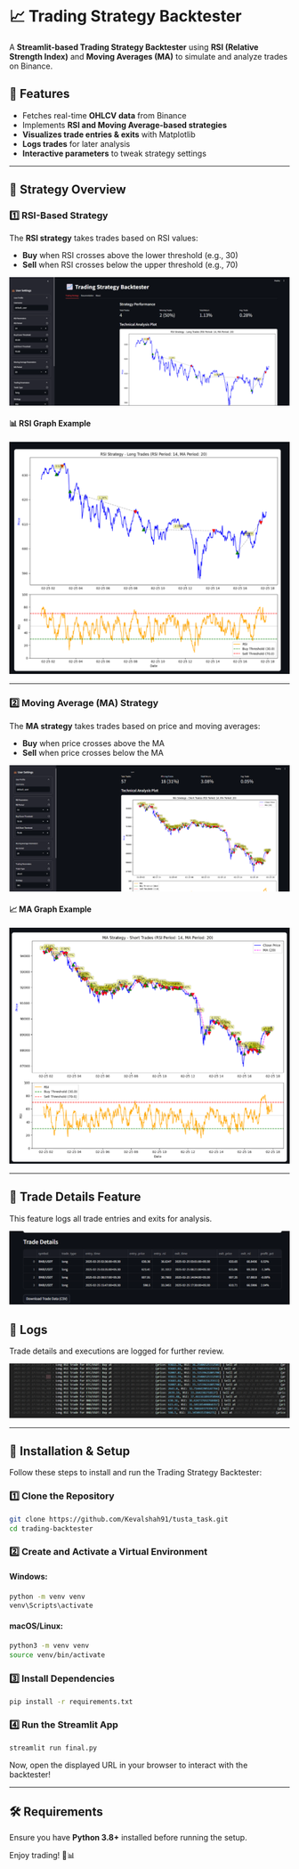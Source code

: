 # 📈 Trading Strategy Backtester

A **Streamlit-based Trading Strategy Backtester** using **RSI (Relative Strength Index)** and **Moving Averages (MA)** to simulate and analyze trades on Binance.

## 🚀 Features
- Fetches real-time **OHLCV data** from Binance
- Implements **RSI and Moving Average-based strategies**
- **Visualizes trade entries & exits** with Matplotlib
- **Logs trades** for later analysis
- **Interactive parameters** to tweak strategy settings

---

## 📌 Strategy Overview
### 1️⃣ RSI-Based Strategy
The **RSI strategy** takes trades based on RSI values:
- **Buy** when RSI crosses above the lower threshold (e.g., 30)
- **Sell** when RSI crosses below the upper threshold (e.g., 70)

![RSI Strategy](images/RSI_strategy.png)

#### 📊 RSI Graph Example
![RSI Graph](images/RSI_graph.png)

---

### 2️⃣ Moving Average (MA) Strategy
The **MA strategy** takes trades based on price and moving averages:
- **Buy** when price crosses above the MA
- **Sell** when price crosses below the MA

![MA Parameters](images/MA_parametres.png)

#### 📈 MA Graph Example
![MA Graph](images/MA_graph.png)

---

## 📜 Trade Details Feature
This feature logs all trade entries and exits for analysis.

![Trade Details](images/trade_details_feature.png)

## 📁 Logs
Trade details and executions are logged for further review.

![Logs](images/Logs.png)

---

## 🔧 Installation & Setup

Follow these steps to install and run the Trading Strategy Backtester:

### 1️⃣ Clone the Repository
```sh
git clone https://github.com/Kevalshah91/tusta_task.git
cd trading-backtester
```

### 2️⃣ Create and Activate a Virtual Environment
#### Windows:
```sh
python -m venv venv
venv\Scripts\activate
```
#### macOS/Linux:
```sh
python3 -m venv venv
source venv/bin/activate
```

### 3️⃣ Install Dependencies
```sh
pip install -r requirements.txt
```

### 4️⃣ Run the Streamlit App
```sh
streamlit run final.py
```

Now, open the displayed URL in your browser to interact with the backtester!

---

## 🛠️ Requirements
Ensure you have **Python 3.8+** installed before running the setup.

Enjoy trading! 🚀📊

